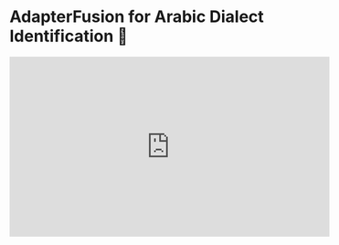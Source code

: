 # AdapterFusion for Arabic Dialect Identification 🤖

<iframe src="https://www.youtube.com/embed/dQw4w9WgXcQ" width="560" height="315" frameborder="0" allowfullscreen></iframe>



